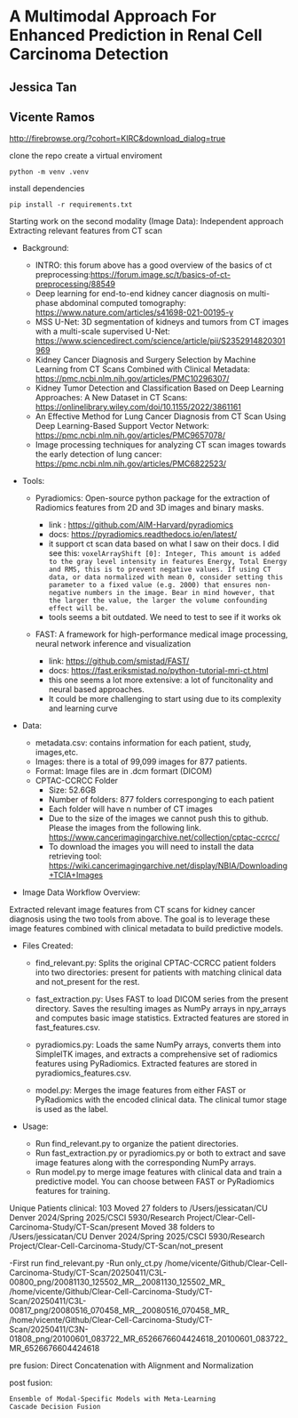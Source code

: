 # A Multimodal Approach For Enhanced Prediction in Renal Cell Carcinoma Detection

## Jessica Tan

## Vicente Ramos

http://firebrowse.org/?cohort=KIRC&download_dialog=true

clone the repo
create a virtual enviroment

`python -m venv .venv`

install dependencies

`pip install -r requirements.txt`

Starting work on the second modality (Image Data): Independent approach
Extracting relevant features from CT scan

- Background:

  - INTRO: this forum above has a good overview of the basics of ct preprocessing:https://forum.image.sc/t/basics-of-ct-preprocessing/88549
  - Deep learning for end-to-end kidney cancer diagnosis on multi-phase abdominal computed tomography: https://www.nature.com/articles/s41698-021-00195-y
  - MSS U-Net: 3D segmentation of kidneys and tumors from CT images with a multi-scale supervised U-Net: https://www.sciencedirect.com/science/article/pii/S2352914820301969
  - Kidney Cancer Diagnosis and Surgery Selection by Machine Learning from CT Scans Combined with Clinical Metadata: https://pmc.ncbi.nlm.nih.gov/articles/PMC10296307/
  - Kidney Tumor Detection and Classification Based on Deep Learning Approaches: A New Dataset in CT Scans: https://onlinelibrary.wiley.com/doi/10.1155/2022/3861161
  - An Effective Method for Lung Cancer Diagnosis from CT Scan Using Deep Learning-Based Support Vector Network: https://pmc.ncbi.nlm.nih.gov/articles/PMC9657078/
  - Image processing techniques for analyzing CT scan images towards the early detection of lung cancer: https://pmc.ncbi.nlm.nih.gov/articles/PMC6822523/

- Tools:

  - Pyradiomics: Open-source python package for the extraction of Radiomics features from 2D and 3D images and binary masks.

    - link : https://github.com/AIM-Harvard/pyradiomics
    - docs: https://pyradiomics.readthedocs.io/en/latest/
    - it support ct scan data based on what I saw on their docs. I did see this: `voxelArrayShift [0]: Integer, This amount is added to the gray level intensity in features Energy, Total Energy and RMS, this is to prevent negative values. If using CT data, or data normalized with mean 0, consider setting this parameter to a fixed value (e.g. 2000) that ensures non-negative numbers in the image. Bear in mind however, that the larger the value, the larger the volume confounding effect will be.`
    - tools seems a bit outdated. We need to test to see if it works ok

  - FAST: A framework for high-performance medical image processing, neural network inference and visualization
    - link: https://github.com/smistad/FAST/
    - docs: https://fast.eriksmistad.no/python-tutorial-mri-ct.html
    - this one seems a lot more extensive: a lot of funcitonality and neural based approaches.
    - It could be more challenging to start using due to its complexity and learning curve

- Data:
  - metadata.csv: contains information for each patient, study, images,etc.
  - Images: there is a total of 99,099 images for 877
    patients.
  - Format: Image files are in .dcm formart (DICOM)
  - CPTAC-CCRCC Folder
    - Size: 52.6GB
    - Number of folders: 877 folders corresponging to each patient
    - Each folder will have n number of CT images
    - Due to the size of the images we cannot push this to github. Please the images from the following link. https://www.cancerimagingarchive.net/collection/cptac-ccrcc/
    - To download the images you will need to install the data retrieving tool: https://wiki.cancerimagingarchive.net/display/NBIA/Downloading+TCIA+Images
- Image Data Workflow Overview:

Extracted relevant image features from CT scans for kidney cancer diagnosis using the two tools from above. The goal is to leverage these image features combined with clinical metadata to build predictive models.

- Files Created:

  - find_relevant.py:
    Splits the original CPTAC-CCRCC patient folders into two directories: present for patients with matching clinical data and not_present for the rest.

  - fast_extraction.py:
    Uses FAST to load DICOM series from the present directory. Saves the resulting images as NumPy arrays in npy_arrays and computes basic image statistics. Extracted features are stored in fast_features.csv.

  - pyradiomics.py:
    Loads the same NumPy arrays, converts them into SimpleITK images, and extracts a comprehensive set of radiomics features using PyRadiomics. Extracted features are stored in pyradiomics_features.csv.

  - model.py:
    Merges the image features from either FAST or PyRadiomics with the encoded clinical data. The clinical tumor stage is used as the label.

- Usage:

  - Run find_relevant.py to organize the patient directories.
  - Run fast_extraction.py or pyradiomics.py or both to extract and save image features along with the corresponding NumPy arrays.
  - Run model.py to merge image features with clinical data and train a predictive model. You can choose between FAST or PyRadiomics features for training.

Unique Patients clinical: 103
Moved 27 folders to /Users/jessicatan/CU Denver 2024/Spring 2025/CSCI 5930/Research Project/Clear-Cell-Carcinoma-Study/CT-Scan/present
Moved 38 folders to /Users/jessicatan/CU Denver 2024/Spring 2025/CSCI 5930/Research Project/Clear-Cell-Carcinoma-Study/CT-Scan/not_present


-First run find_relevant.py
-Run only_ct.py
/home/vicente/Github/Clear-Cell-Carcinoma-Study/CT-Scan/20250411/C3L-00800_png/20081130_125502_MR__20081130_125502_MR_
/home/vicente/Github/Clear-Cell-Carcinoma-Study/CT-Scan/20250411/C3L-00817_png/20080516_070458_MR__20080516_070458_MR_
/home/vicente/Github/Clear-Cell-Carcinoma-Study/CT-Scan/20250411/C3N-01808_png/20100601_083722_MR_6526676604424618_20100601_083722_MR_6526676604424618

pre fusion:
    Direct Concatenation with Alignment and Normalization

post fusion:

    Ensemble of Modal-Specific Models with Meta-Learning
    Cascade Decision Fusion
